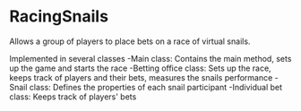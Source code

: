 # RacingSnails

Allows a group of players to place bets on a race of virtual snails.
 
Implemented in several classes
-Main class: Contains the main method, sets up the game and starts the race
-Betting office class: Sets up the race, keeps track of players and their bets, measures the snails performance
-Snail class: Defines the properties of each snail participant 
-Individual bet class: Keeps track of players' bets